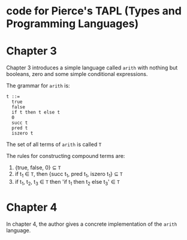 # code for Pierce's TAPL (Types and Programming Languages)

# Chapter 3
Chapter 3 introduces a simple language called `arith` with nothing but booleans, zero and some simple conditional expressions.

The grammar for `arith` is:
```
t ::= 
  true
  false
  if t then t else t
  0
  succ t
  pred t
  iszero t
```

The set of all terms of `arith` is called `T`

The rules for constructing compound terms are:
1. {true, false, 0} &subseteq; `T`
1. if t<sub>1</sub> &in; `T`, then {succ t<sub>1</sub>, pred t<sub>1</sub>, iszero t<sub>1</sub>} &subseteq; `T`
1. if t<sub>1</sub>, t<sub>2</sub>, t<sub>3</sub> &in; `T` then 
'if t<sub>1</sub> then t<sub>2</sub> else t<sub>3</sub>' &in; `T`


# Chapter 4
In chapter 4, the author gives a concrete implementation of the `arith` language.
